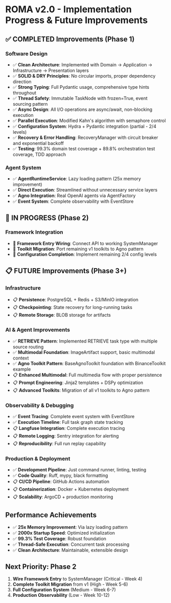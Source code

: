 # ROMA v2.0 - Implementation Progress & Future Improvements

## ✅ COMPLETED Improvements (Phase 1)

### Software Design
- ✅ **Clean Architecture**: Implemented with Domain → Application → Infrastructure → Presentation layers
- ✅ **SOLID & DRY Principles**: No circular imports, proper dependency direction
- ✅ **Strong Typing**: Full Pydantic usage, comprehensive type hints throughout
- ✅ **Thread Safety**: Immutable TaskNode with frozen=True, event sourcing pattern
- ✅ **Async Design**: All I/O operations are async/await, non-blocking execution
- ✅ **Parallel Execution**: Modified Kahn's algorithm with semaphore control
- ✅ **Configuration System**: Hydra + Pydantic integration (partial - 2/4 levels)
- ✅ **Recovery & Error Handling**: RecoveryManager with circuit breaker and exponential backoff
- ✅ **Testing**: 99.3% domain test coverage + 89.8% orchestration test coverage, TDD approach

### Agent System
- ✅ **AgentRuntimeService**: Lazy loading pattern (25x memory improvement)
- ✅ **Direct Execution**: Streamlined without unnecessary service layers
- ✅ **Agno Integration**: Real OpenAI agents via AgentFactory
- ✅ **Event System**: Complete observability with EventStore

## 🔄 IN PROGRESS (Phase 2)

### Framework Integration
- 🔄 **Framework Entry Wiring**: Connect API to working SystemManager
- 🔄 **Toolkit Migration**: Port remaining v1 toolkits to Agno pattern
- 🔄 **Configuration Completion**: Implement remaining 2/4 config levels

## 📋 FUTURE Improvements (Phase 3+)

### Infrastructure
- 📋 **Persistence**: PostgreSQL + Redis + S3/MinIO integration
- 📋 **Checkpointing**: State recovery for long-running tasks
- 📋 **Remote Storage**: BLOB storage for artifacts

### AI & Agent Improvements
- ✅ **RETRIEVE Pattern**: Implemented RETRIEVE task type with multiple source routing
- ✅ **Multimodal Foundation**: ImageArtifact support, basic multimodal context
- ✅ **Agno Toolkit Pattern**: BaseAgnoToolkit foundation with BinanceToolkit example
- 📋 **Enhanced Multimodal**: Full multimedia flow with proper persistence
- 📋 **Prompt Engineering**: Jinja2 templates + DSPy optimization
- 📋 **Advanced Toolkits**: Migration of all v1 toolkits to Agno pattern

### Observability & Debugging
- ✅ **Event Tracing**: Complete event system with EventStore
- ✅ **Execution Timeline**: Full task graph state tracking
- 📋 **Langfuse Integration**: Complete execution tracing
- 📋 **Remote Logging**: Sentry integration for alerting
- 📋 **Reproducibility**: Full run replay capability

### Production & Deployment
- ✅ **Development Pipeline**: Just command runner, linting, testing
- ✅ **Code Quality**: Ruff, mypy, black formatting
- 📋 **CI/CD Pipeline**: GitHub Actions automation
- 📋 **Containerization**: Docker + Kubernetes deployment
- 📋 **Scalability**: ArgoCD + production monitoring

## Performance Achievements

- ✅ **25x Memory Improvement**: Via lazy loading pattern
- ✅ **2000x Startup Speed**: Optimized initialization
- ✅ **99.3% Test Coverage**: Robust foundation
- ✅ **Thread-Safe Execution**: Concurrent task processing
- ✅ **Clean Architecture**: Maintainable, extensible design

## Next Priority: Phase 2

1. **Wire Framework Entry** to SystemManager (Critical - Week 4)
2. **Complete Toolkit Migration** from v1 (High - Week 5-6)
3. **Full Configuration System** (Medium - Week 6-7)
4. **Production Observability** (Low - Week 10-12)
